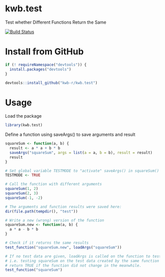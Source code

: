 # kwb.test
Test whether Different Functions Return the Same

[![Build Status](https://travis-ci.org/KWB-R/kwb.test.svg?branch=master)](https://travis-ci.org/KWB-R/kwb.test)

# Install from GitHub 

```r
if (! requireNamespace("devtools")) {
  install.packages("devtools")
}

devtools::install_github("kwb-r/kwb.test")
```

# Usage

Load the package
```r
library(kwb.test)
```

Define a function using saveArgs() to save arguments and result

```r
squareSum <- function(a, b) {
  result <- a * a + b * b
  saveArgs("squareSum", args = list(a = a, b = b), result = result)
  result
}

# Set global variable TESTMODE to "activate" saveArgs() in squareSum()
TESTMODE <- TRUE

# Call the function with different arguments
squareSum(1, 2)
squareSum(2, 3)
squareSum(-1, -2)

# The arguments and function results were saved here:
dir(file.path(tempdir(), "test"))

# Write a new (wrong) version of the function
squareSum.new <- function(a, b) {
  a * a - b * b
}

# Check if it returns the same results
test_function("squareSum.new", loadArgs("squareSum"))

# If no test data are given, loadArgs is called on the function to test,
# i.e. testing squareSum on the test data created by the same function will
# return TRUE if the function did not change in the meanwhile.
test_function("squareSum")
```

